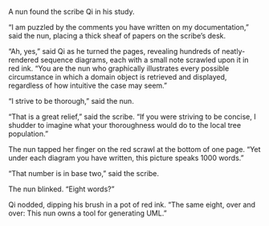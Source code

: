 A nun found the scribe Qi in his study.

“I am puzzled by the comments you have written on my documentation,” said the nun, placing a thick sheaf of papers on the scribe’s desk.

“Ah, yes,” said Qi as he turned the pages, revealing hundreds of neatly-rendered sequence diagrams, each with a small note scrawled upon it in red ink.  “You are the nun who graphically illustrates every possible circumstance in which a domain object is retrieved and displayed, regardless of how intuitive the case may seem.”

“I strive to be thorough,” said the nun.

“That is a great relief,” said the scribe. “If you were striving to be concise, I shudder to imagine what your thoroughness would do to the local tree population.”

The nun tapped her finger on the red scrawl at the bottom of one page.  “Yet under each diagram you have written, this picture speaks 1000 words.”

“That number is in base two,” said the scribe.

The nun blinked.  “Eight words?”

Qi nodded, dipping his brush in a pot of red ink. “The same eight, over and over: This nun owns a tool for generating UML.”
